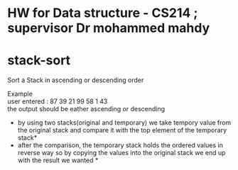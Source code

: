# HW for Data structure - CS214 ; supervisor Dr mohammed mahdy
# stack-sort
Sort a Stack in ascending or descending order

Example <br />
user entered : 87 39 21 99 58 1 43<br />
the output should be eather ascending or descending 


* by using two stacks(original and temporary) we take tempory value from the original stack and compare it with the top element of the temporary stack*
* after the comparison, the temporary stack holds the ordered values in reverse way so by copying the values into the original stack we end up with the result we wanted *
